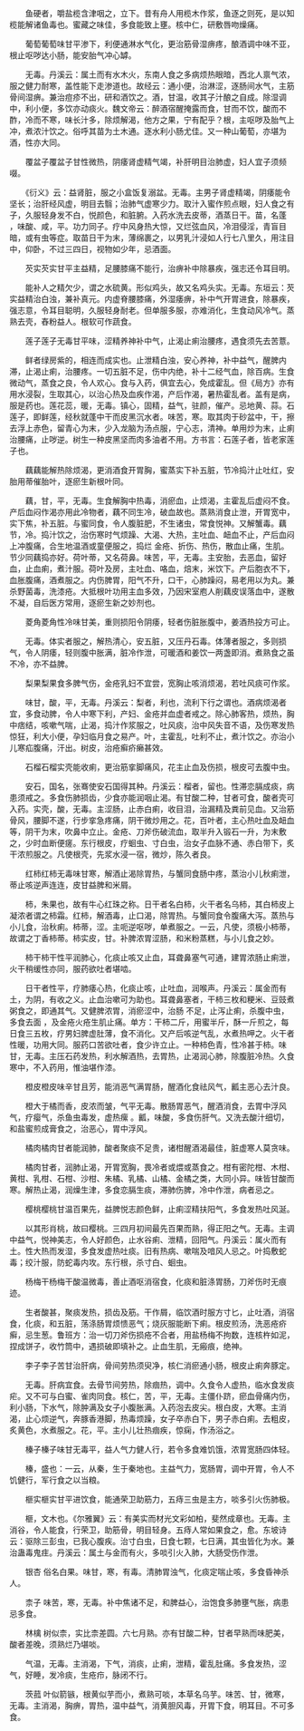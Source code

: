 <!-- { "loadSidebar": true } -->
　　鱼硬者，嚼盐榄含津咽之，立下。昔有舟人用榄木作浆，鱼逐之则死，是以知榄能解诸鱼毒也。蜜藏之味佳，多食能致上壅。核中仁，研敷唇吻燥痛。

　　葡萄葡萄味甘平渗下，利便通淋水气化，更治筋骨湿痹疼，酿酒调中味不亚，根止呕哕达小肠，能安胎气冲心罅。

　　无毒。丹溪云：属土而有水木火，东南人食之多病烦热眼暗，西北人禀气浓，服之健力耐寒，盖性能下走渗道也。故经云：通小便，治淋涩，逐肠间水气，主筋骨间湿痹。兼治痘疹不出，研和酒饮之。酒，甘温，收其子汁酿之自成。除湿调中，利小便，多饮亦动痰火。魏文帝云：醉酒宿醒掩露而食，甘而不饮，酸而不酢，冷而不寒，味长汁多，除烦解渴，他方之果，宁有配乎？根，主呕哕及胎气上冲，煮浓汁饮之。俗呼其苗为土木通。逐水利小肠尤佳。又一种山葡萄，亦堪为酒，性亦大同。

　　覆盆子覆盆子甘性微热，阴痿肾虚精气竭，补肝明目治肺虚，妇人宜子须频啜。

　　《衍义》云：益肾脏，服之小盒饭复溺盆。无毒。主男子肾虚精竭，阴痿能令坚长；治肝经风虚，明目去翳；治肺气虚寒少力。取汁入蜜作煎点眼，妇人食之有子，久服轻身发不白，悦颜色，和脏腑。入药水洗去皮蒂，酒蒸日干。苗，名蓬 ，味酸、咸，平。功力同子。疗中风身热大惊，又烂弦血风，冷泪侵淫，青盲目暗，或有虫等症。取苗日干为末，薄绵裹之，以男乳汁浸如人行七八里久，用注目中，仰卧，不过三四日，视物如少年，忌酒面。

　　芡实芡实甘平主益精，足腰膝痛不能行，治痹补中除暴疾，强志还令耳目明。

　　能补人之精欠少，谓之水硫黄。形似鸡头，故又名鸡头实。无毒。东垣云：芡实益精治白浊，兼补真元。内虚脊腰膝痛，外湿痿痹，补中气开胃进食，除暴疾，强志意，令耳目聪明，久服轻身耐老。但单服多服，亦难消化，生食动风冷气。蒸熟去壳，舂粉益人。根软可作蔬食。

　　莲子莲子无毒甘平味，涩精养神补中气，止渴止痢治腰疼，遇食须先去苦薏。

　　鲜者绿房紫的，相连而成实也。止泄精白浊，安心养神，补中益气，醒脾内滞，止渴止痢，治腰疼。一切五脏不足，伤中内绝，补十二经气血，除百病。生食微动气，蒸食之良，令人欢心。食与入药，俱宜去心，免成霍乱。但《局方》亦有用水浸裂，生取其心，以治心热及血疾作渴，产后作渴，暑热霍乱者。盖有是病，服是药也。莲花蕊，暖，无毒。镇心，固精，益气，驻颜，催产。忌地黄、蒜。石莲子，即鲜莲，经秋就蓬中干而皮黑沉水者。味苦，寒。取其肉于砂盆中，干，擦去浮上赤色，留青心为末，少入龙脑为汤点服，宁心志，清神。单用炒为末，止痢治腰痛，止哕逆。树生一种皮黑坚而肉多油者不用。方书言：石莲子者，皆老家莲子也。

　　藕藕能解热除烦渴，更消酒食开胃胸，蜜蒸实下补五脏，节冷捣汁止吐红，安胎用蒂催胎叶，逐瘀生新根叶同。

　　藕，甘，平，无毒。生食解胸中热毒，消瘀血，止烦渴，主霍乱后虚闷不食。产后血闷作渴亦用此冷物者，藕不同生冷，破血故也。蒸熟消食止泄，开胃宽中，实下焦，补五脏。与蜜同食，令人腹脏肥，不生诸虫，常食悦神。又解蟹毒。藕节，冷。捣汁饮之，治伤寒时气烦躁、大渴、大热，主吐血、衄血不止，产后血闷上冲腹痛，合生地温酒或童便服之，捣烂 金疮、折伤、热伤，散血止痛，生肌。节少同藕捣亦好。荷叶蒂，又名荷鼻。味苦，平，无毒。主安胎，去恶血，留好血，止血痢，煮汁服。荷叶及房，主吐血、咯血，焙末，米饮下。产后胞衣不下，血胀腹痛，酒煮服之。内伤脾胃，阳气不升，口干，心肺躁闷，易老用以为丸。兼杀野菌毒，洗漆疮。大抵根叶功用主血多效，乃因宋室庖人削藕皮误落血中，遂散不凝，自后医方常用，逐瘀生新之妙剂也。

　　菱角菱角性冷味甘美，重则损阳令阴痿，轻者伤脏胀腹中，姜酒热投方可止。

　　无毒。体实者服之，解热清心，安五脏，又压丹石毒。体薄者服之，多则损气，令人阴痿，轻则腹中胀满，脏冷作泄，可暖酒和姜饮一两盏即消。煮熟食之虽不冷，亦不益脾。

　　梨果梨果食多脾气伤，金疮乳妇不宜尝，宽胸止咳消烦渴，若吐风痰可作浆。

　　味甘，酸，平，无毒。丹溪云：梨者，利也，流利下行之谓也。酒病烦渴者宜，多食动脾，令人中寒下利，产妇、金疮并血虚者戒之。除心肺客热，烦热，胸中痞结，咳嗽气喘，止渴，捣汁作浆服之，吐风痰，治中风失音不语，及伤寒发热惊狂，利大小便，孕妇临月食之易产。叶，主霍乱，吐利不止，煮汁饮之。亦治小儿寒疝腹痛，汗出。树皮，治疮癣疥癞甚效。

　　石榴石榴实壳能收痢，更治筋挛脚痛风，花主止血及伤损，根皮可去腹中虫。

　　安石，国名，张骞使安石国得其种。丹溪云：榴者，留也。性滞恋膈成痰，病患须戒之。多食伤肺损齿，少食亦能润咽止渴。有甘酸二种，甘者可食，酸者壳可入药。实壳，酸，无毒。主涩肠，止赤白痢，收目泪，治漏精及粪前见血。又治筋骨风，腰脚不遂，行步挛急疼痛，阴干微炒用之。花，百叶者，主心热吐血及衄血等，阴干为末，吹鼻中立止。金疮、刀斧伤破流血，取半升入锻石一升，为末敷之，少时血断便瘥。东行根皮，疗蛔虫、寸白虫，治女子血脉不通、赤白带下，炙干浓煎服之。凡使根壳，先浆水浸一宿，微炒，陈久者良。

　　红柿红柿无毒味甘寒，解酒止渴除胃热，与蟹同食肠中疼，蒸治小儿秋痢泄，蒂止咳逆声连连，皮甘益脾和米屑。

　　柿，朱果也，故有牛心红珠之称。日干者名白柿，火干者名乌柿，其白柿皮上凝浓者谓之柿霜。红柿，解酒毒，止口渴，除胃热。与蟹同食令腹痛大泻。蒸热与小儿食，治秋痢。柿蒂，涩。主呃逆呕哕，单煮服之。一云，凡使，须极小柿蒂，故谓之丁香柿蒂。柿实皮，甘。补脾浓胃涩肠，和米粉蒸糕，与小儿食之妙。

　　柿干柿干性平润肺心，化痰止咳又止血，耳聋鼻塞气可通，建胃浓肠止痢泄，火干稍缓性亦同，服药欲吐者堪啮。

　　日干者性平，疗肺痿心热，化痰止咳，止吐血，润喉声。丹溪云：属金而有土，为阴，有收之义。止血治嗽可为助也。耳聋鼻塞者，干柿三枚和粳米、豆豉煮粥食之，即通其气。又健脾浓胃，消瘀涩中，治肠 不足，止泻止痢，杀腹中虫，多食去面 ，及金疮火疮生肌止痛。单方：干柿二斤，用蜜半斤，酥一斤煎之，每日食三五枚，疗男妇脾虚肚薄，食不消化。又产后咳逆气乱，水煮热呷之。火干者性暖，功用大同。服药口苦欲吐者，食少许立止。一种柿色青，性冷甚于柿。味甘，无毒。主压石药发热，利水解酒热，去胃热，止渴润心肺，除腹脏冷热。久食寒中，不入药用，惟油堪作漆。

　　橙皮橙皮味辛甘且芳，能消恶气满胃肠，醒酒化食祛风气，瓤主恶心去汁良。

　　橙大于橘而香，皮浓而皱，气平无毒。散肠胃恶气，醒酒消食，去胃中浮风气，疗瘿气，杀鱼虫毒发，虚热瘰 。瓤，味酸，多食伤肝气。又洗去酸汁细切，和盐蜜煎成膏食之，治恶心，胃中浮风。

　　橘肉橘肉甘者能润肺，酸者聚痰不足贵，诸柑醒酒渴最佳，脏虚寒人莫贪味。

　　橘肉甘者，润肺止渴，开胃宽胸，畏冷者或煨或蒸食之。柑有密陀柑、木柑、黄柑、乳柑、石柑、沙柑、朱橘、乳橘、山橘、金橘之类，大同小异。味皆甘酸而寒。解热止渴，润燥生津，多食恋膈生痰，滞肺伤脾，冷中作泄，病者忌之。

　　樱桃樱桃甘温百果先，益脾悦志颜色鲜，止痢涩精扶阳气，多食发热吐风涎。

　　以其形肖桃，故曰樱桃。三四月初间最先百果而熟，得正阳之气。无毒。主调中益气，悦神美志，令人好颜色，止水谷痢、泄精，回阳气。丹溪云：属火而有土。性大热而发湿，多食发虚热吐痰。旧有热病、嗽喘及喑风人忌之。叶捣敷蛇毒；绞汁服，防蛇毒内攻。东行根，杀寸白、蛔虫。

　　杨梅干杨梅干酸温微毒，善止酒呕消宿食，化痰和脏涤胃肠，刀斧伤时无痕迹。

　　生者酸甚，聚痰发热，损齿及筋。干作屑，临饮酒时服方寸匕，止吐酒，消宿食，化痰，和五脏，荡涤肠胃烦愦恶气；烧灰服能断下痢。根皮煎汤，洗恶疮疥癣，忌生葱。鲁班方：治一切刀斧伤损疮不合者，用盐杨梅不拘数，连核杵如泥，捏成饼子，收竹筒中，遇损破即填补之。止血生肌，无瘢痕，绝神。

　　李子李子苦甘治肝病，骨间劳热须臾净，核仁消瘀通小肠，根皮止痢奔豚定。

　　无毒。肝病宜食。去骨节间劳热，除痼热，调中。久食令人虚热，临水食发痰疟。又不可与白蜜、雀肉同食。核仁，苦，平，无毒。主僵仆跻，瘀血骨痛内伤，利小肠，下水气，除肿满及女子小腹胀满。入药泡去皮尖。根白皮，大寒。主消渴，止心烦逆气，奔豚香港脚，热毒烦躁，女子卒赤白下，男子赤白痢。去粗皮，炙黄色，水煮服之。花，平。主小儿壮热痼疾，惊痫，作汤浴之。

　　榛子榛子味甘无毒平，益人气力健人行，若令多食难饥饿，浓胃宽肠四体轻。

　　榛，盛也：一云，从秦，生于秦地也。主益气力，宽肠胃，调中开胃，令人不饥健行，军行食之以当粮。

　　榧实榧实甘平进饮食，能通荣卫助筋力，五痔三虫是主方，啖多引火伤肺极。

　　榧，文木也。《尔雅翼》云：有美实而材光文彩如柏，斐然成章也。无毒。主消谷，令人能食，行荣卫，助筋骨，明目轻身。五痔人常如果食之，愈。东坡诗云：驱除三彭虫，已我心腹疾。治寸白虫，日食七颗，七日满，其虫皆化为水。兼治蛊毒鬼疰。丹溪云：属土与金而有火，多啖引火入肺，大肠受伤作泄。

　　银杏 俗名白果。味甘，寒，有毒。清肺胃浊气，化痰定喘止咳，多食昏神杀人。

　　柰子 味苦，寒，无毒。补中焦诸不足，和脾益心，治饱食多肺壅气胀，病患忌多食。

　　林檎 树似柰，实比柰差圆。六七月熟。亦有甘酸二种，甘者早熟而味肥美，酸者差晚，须熟烂乃堪啖。

　　气温，无毒。主消渴，下气，消痰，止痢，泄精，霍乱肚痛。多食发热，涩气，好睡，发冷痰，生疮疖，脉闭不行。

　　茨菰 叶似箭镞，根黄似芋而小，煮熟可啖，本草名乌芋。味苦、甘，微寒，无毒。主消渴，胸痹，胃热，温中益气，消黄胆风毒，开胃下食，明耳目。不可多食。

